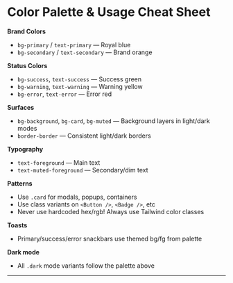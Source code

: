 
# Color Palette & Usage Cheat Sheet

**Brand Colors**
- `bg-primary` / `text-primary` — Royal blue
- `bg-secondary` / `text-secondary` — Brand orange

**Status Colors**
- `bg-success`, `text-success` — Success green
- `bg-warning`, `text-warning` — Warning yellow
- `bg-error`, `text-error` — Error red

**Surfaces**
- `bg-background`, `bg-card`, `bg-muted` — Background layers in light/dark modes
- `border-border` — Consistent light/dark borders

**Typography**
- `text-foreground` — Main text
- `text-muted-foreground` — Secondary/dim text

**Patterns**
- Use `.card` for modals, popups, containers
- Use class variants on `<Button />`, `<Badge />`, etc
- Never use hardcoded hex/rgb! Always use Tailwind color classes

**Toasts**
- Primary/success/error snackbars use themed bg/fg from palette

**Dark mode**
- All `.dark` mode variants follow the palette above

--- 
